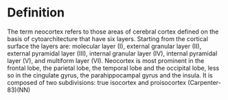 Definition
==========
The term neocortex refers to those areas of cerebral cortex defined on the basis of cytoarchitecture that have six layers. Starting from the cortical surface the layers are: molecular layer (I), external granular layer (II), external pyramidal layer (III), internal granular layer (IV), internal pyramidal layer (V), and multiform layer (VI). Neocortex is most prominent in the frontal lobe, the parietal lobe, the temporal lobe and the occipital lobe, less so in the cingulate gyrus, the parahippocampal gyrus and the insula. It is composed of two subdivisions: true isocortex and proisocortex (Carpenter-83)(NN)